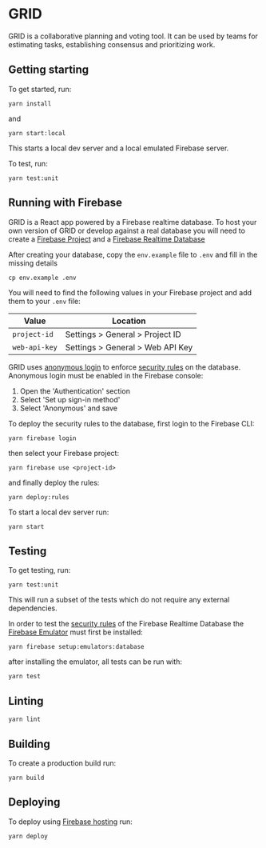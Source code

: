 # GRID

GRID is a collaborative planning and voting tool. It can be used by teams for estimating tasks, establishing consensus and prioritizing work.

## Getting starting

To get started, run:

```
yarn install
```

and

```
yarn start:local
```

This starts a local dev server and a local emulated Firebase server.

To test, run:

```
yarn test:unit
```

## Running with Firebase

GRID is a React app powered by a Firebase realtime database. To host your own version of GRID or develop against a real database you will need to create a [Firebase Project](https://firebase.google.com/) and a [Firebase Realtime Database](https://firebase.google.com/docs/database)

After creating your database, copy the `env.example` file to `.env` and fill in the missing details

```
cp env.example .env
```

You will need to find the following values in your Firebase project and add them to your `.env` file:

| Value         | Location                         |
| ------------- | -------------------------------- |
| `project-id`  | Settings > General > Project ID  |
| `web-api-key` | Settings > General > Web API Key |

GRID uses [anonymous login](https://firebase.google.com/docs/auth/web/anonymous-auth) to enforce [security rules](https://firebase.google.com/docs/database/security) on the database. Anonymous login must be enabled in the Firebase console:

1. Open the 'Authentication' section
2. Select 'Set up sign-in method'
3. Select 'Anonymous' and save

To deploy the security rules to the database, first login to the Firebase CLI:

```
yarn firebase login
```

then select your Firebase project:

```
yarn firebase use <project-id>
```

and finally deploy the rules:

```
yarn deploy:rules
```

To start a local dev server run:

```
yarn start
```

## Testing

To get testing, run:

```
yarn test:unit
```

This will run a subset of the tests which do not require any external dependencies.

In order to test the [security rules](https://firebase.google.com/docs/rules) of the Firebase Realtime Database the [Firebase Emulator](https://firebase.google.com/docs/database/security/test-rules-emulator) must first be installed:

```
yarn firebase setup:emulators:database
```

after installing the emulator, all tests can be run with:

```
yarn test
```

## Linting

```
yarn lint
```

## Building

To create a production build run:

```
yarn build
```

## Deploying

To deploy using [Firebase hosting](https://firebase.google.com/docs/hosting) run:

```
yarn deploy
```
